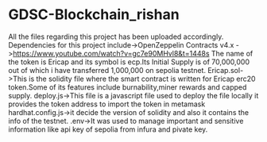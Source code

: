 # GDSC-Blockchain_rishan
All the files regarding this project has been uploaded accordingly.
Dependencies for this project include->OpenZeppelin Contracts v4.x
                                     ->https://www.youtube.com/watch?v=gc7e90MHvl8&t=1448s
The name of the token is Ericap and its symbol is ecp.Its Initial Supply is of 70,000,000 out of which i have transferred 1,000,000 on sepolia testnet.
Ericap.sol->This is the solidity file where the smart contract is written for Ericap erc20 token.Some of its features include burnability,miner rewards and capped supply.
deploy.js->This file is a javascript file used to deploy the file locally it provides the token address to import the token in metamask
hardhat.config.js->it decide the version of solidity and also it contains the info of the testnet.
.env->It was used to manage important and sensitive information like api key of sepolia from infura and pivate key.
